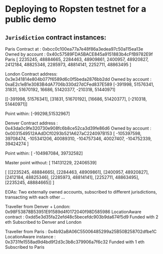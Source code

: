 # Deploying to Ropsten testnet for a public demo

## `Jurisdiction` contract instances:

Paris
Contract at : 0xbcc0c100ea77a7e48f86a3edea97c50a115ea13e
Owned by account : 0x40c57589FDA5BACE845a9151883b4cFfB9782E9f
Paris
[ 2235245, 48884665,
2284463, 48909861,
2400957, 48920827,
2412184, 48825346,
2285973, 48814141,
2252711, 48863495 ]

London
Contract address: 0x3e341814e804b077f6589d6c0f5beda2876bb2dd
Owned by account : 0xaE2c1eB1e3083B4dA7706b330d27dCFed837E589
[-391998, 51576341,
31831, 51670192,
16686, 51420377,
-210318, 51440971]


[[-391998, 51576341],
[31831, 51670192],
[16686, 51420377],
[-210318, 51440971]]

Point within:
[-99298,51532967]


Denver
Contract address : 0x43da0c9fe320730e908fc6b8ce52ca3d39fe86d6
Owned by account : 0x0031549512AAdDCf0293b521A627aC224097B153
[ -105397598, 39708474,
-105341206, 40089310,
-104757346, 40027407,
-104752339, 39424274 ]

Point within:
[ -104987084, 39732582]




Master point without:
[ 114131229, 22406539]


[ [[2235245, 48884665],
[2284463, 48909861],
[2400957, 48920827],
[2412184, 48825346],
[2285973, 48814141],
[2252711, 48863495],
[2235245, 48884665]] ]



EOAs:
Two externally owned accounts, subscribed to different jurisdictions, transacting with each other ...

Traveller from Denver + London: 0x98F53878B53951E91589d4f0172040f98D585986
LocationAware contract : 0xdd5e3d35fa22efd48c5becefdc903b9da674f5d9
Funded with 2 eth
Subscribed to Denver and London


Traveller from Paris : 0x4b92aBA06C55006485299a25B50B258702dfbe1C
LocationAware instance : 0x3731fe1558ad9d4bd9f2d3c3b8c379906a7f6c32
Funded with 1 eth
Subscribed to Paris
